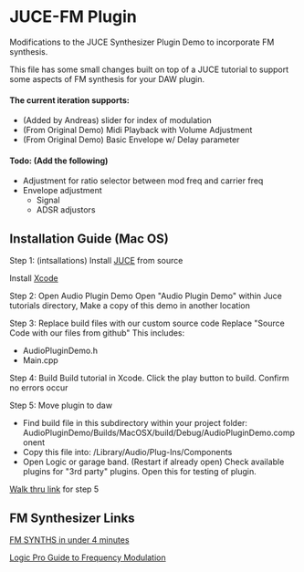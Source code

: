 # JUCE-FM Plugin
Modifications to the JUCE Synthesizer Plugin Demo to incorporate FM synthesis.

This file has some small changes built on top of a JUCE tutorial to support some aspects of FM synthesis for your DAW plugin.  

#### The current iteration supports: 
 - (Added by Andreas) slider for index of modulation
 - (From Original Demo) Midi Playback with Volume Adjustment
 - (From Original Demo) Basic Envelope w/ Delay parameter
 
#### Todo: (Add the following)
 + Adjustment for ratio selector between mod freq and carrier freq
 + Envelope adjustment
    + Signal
    + ADSR adjustors
    
    
## Installation Guide (Mac OS)

Step 1: (intsallations)
Install [JUCE](https://juce.com) from source

Install [Xcode](https://developer.apple.com/xcode/)

Step 2: Open Audio Plugin Demo
Open "Audio Plugin Demo" within Juce tutorials directory, Make a copy of this demo in another location

Step 3: Replace build files with our custom source code
Replace "Source Code with our files from github"
This includes: 
- AudioPluginDemo.h
- Main.cpp

Step 4: Build 
Build tutorial in Xcode. Click the play button to build. Confirm no errors occur

Step 5: Move plugin to daw
- Find build file in this subdirectory within your project folder:
AudioPluginDemo/Builds/MacOSX/build/Debug/AudioPluginDemo.component
- Copy this file into:
/Library/Audio/Plug-Ins/Components
- Open Logic or garage band. (Restart if already open)
Check available plugins for "3rd party" plugins. Open this for testing of plugin.

[Walk thru link](https://producersociety.com/plug-ins-garageband/) for step 5 


## FM Synthesizer Links

[FM SYNTHS in under 4 minutes](https://www.youtube.com/watch?v=vvBl3YUBUyY)

[Logic Pro Guide to Frequency Modulation](https://support.apple.com/guide/logicpro/frequency-modulation-fm-synthesis-lgsife418213/mac)
